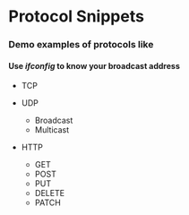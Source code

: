 # Protocol Snippets

### Demo examples of protocols like
#### Use *ifconfig* to  know your broadcast address
- TCP

- UDP
    - Broadcast
    - Multicast
- HTTP
    - GET
    - POST
    - PUT
    - DELETE
    - PATCH